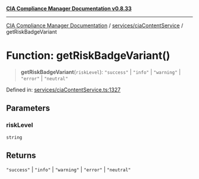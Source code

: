 [**CIA Compliance Manager Documentation v0.8.33**](../../../README.md)

***

[CIA Compliance Manager Documentation](../../../modules.md) / [services/ciaContentService](../README.md) / getRiskBadgeVariant

# Function: getRiskBadgeVariant()

> **getRiskBadgeVariant**(`riskLevel`): `"success"` \| `"info"` \| `"warning"` \| `"error"` \| `"neutral"`

Defined in: [services/ciaContentService.ts:1327](https://github.com/Hack23/cia-compliance-manager/blob/1f4f2c51bc48d917eff1eb43881cee05d381f406/src/services/ciaContentService.ts#L1327)

## Parameters

### riskLevel

`string`

## Returns

`"success"` \| `"info"` \| `"warning"` \| `"error"` \| `"neutral"`

